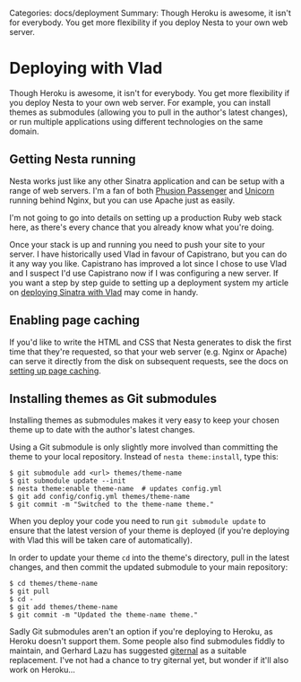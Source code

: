 Categories: docs/deployment
Summary: Though Heroku is awesome, it isn't for everybody. You get more flexibility if you deploy Nesta to your own web server.

# Deploying with Vlad

Though Heroku is awesome, it isn't for everybody. You get more
flexibility if you deploy Nesta to your own web server. For example, you
can install themes as submodules (allowing you to pull in the author's
latest changes), or run multiple applications using different
technologies on the same domain.

## Getting Nesta running

Nesta works just like any other Sinatra application and can be setup
with a range of web servers. I'm a fan of both [Phusion
Passenger][passenger] and [Unicorn][unicorn] running behind Nginx, but
you can use Apache just as easily.

[passenger]: http://www.modrails.com/install.html
[unicorn]: http://unicorn.bogomips.org/

I'm not going to go into details on setting up a production Ruby web
stack here, as there's every chance that you already know what you're
doing.

Once your stack is up and running you need to push your site to your
server. I have historically used Vlad in favour of Capistrano, but you
can do it any way you like. Capistrano has improved a lot since
I chose to use Vlad and I suspect I'd use Capistrano now if I was
configuring a new server. If you want a step by step guide to setting up
a deployment system my article on [deploying Sinatra with Vlad][vlad]
may come in handy.

[vlad]: http://effectif.com/articles/deploying-sinatra-with-vlad

## Enabling page caching

If you'd like to write the HTML and CSS that Nesta generates to disk the
first time that they're requested, so that your web server (e.g. Nginx
or Apache) can serve it directly from the disk on subsequent requests,
see the docs on [setting up page caching][].

[setting up page caching]: /docs/deployment/page-caching

## Installing themes as Git submodules

Installing themes as submodules makes it very easy to keep your chosen
theme up to date with the author's latest changes.

Using a Git submodule is only slightly more involved than committing the
theme to your local repository. Instead of `nesta theme:install`, type
this:
  
    $ git submodule add <url> themes/theme-name
    $ git submodule update --init
    $ nesta theme:enable theme-name  # updates config.yml
    $ git add config/config.yml themes/theme-name
    $ git commit -m "Switched to the theme-name theme."

When you deploy your code you need to run `git submodule update` to
ensure that the latest version of your theme is deployed (if you're
deploying with Vlad this will be taken care of automatically).

In order to update your theme `cd` into the theme's directory, pull in
the latest changes, and then commit the updated submodule to your main
repository:

    $ cd themes/theme-name
    $ git pull
    $ cd -
    $ git add themes/theme-name
    $ git commit -m "Updated the theme-name theme."

Sadly Git submodules aren't an option if you're deploying to Heroku, as
Heroku doesn't support them. Some people also find submodules fiddly to
maintain, and Gerhard Lazu has suggested [giternal][giternal] as a
suitable replacement. I've not had a chance to try giternal yet, but
wonder if it'll also work on Heroku...

[giternal]: http://www.rubyinside.com/giternal-easy-git-external-dependency-management-1322.html "Easy Git External Dependency Management with Giternal"
